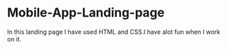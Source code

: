 # Mobile-App-Landing-page
In this landing page I have used HTML and CSS.I have alot fun when I work on it.
